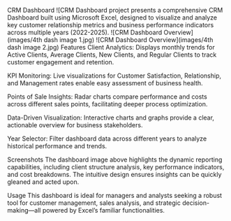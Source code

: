CRM Dashboard
![CRM Dashboard project presents a comprehensive CRM Dashboard built using Microsoft Excel, designed to visualize and analyze key customer relationship metrics and business performance indicators across multiple years (2022-2025).
![CRM Dashboard Overview](images/4th dash image 1.jpg)
![CRM Dashboard Overview](images/4th dash image 2.jpg)
Features
Client Analytics: Displays monthly trends for Active Clients, Average Clients, New Clients, and Regular Clients to track customer engagement and retention.

KPI Monitoring: Live visualizations for Customer Satisfaction, Relationship, and Management rates enable easy assessment of business health.

Points of Sale Insights: Radar charts compare performance and costs across different sales points, facilitating deeper process optimization.

Data-Driven Visualization: Interactive charts and graphs provide a clear, actionable overview for business stakeholders.

Year Selector: Filter dashboard data across different years to analyze historical performance and trends.

Screenshots
The dashboard image above highlights the dynamic reporting capabilities, including client structure analysis, key performance indicators, and cost breakdowns. The intuitive design ensures insights can be quickly gleaned and acted upon.

Usage
This dashboard is ideal for managers and analysts seeking a robust tool for customer management, sales analysis, and strategic decision-making—all powered by Excel’s familiar functionalities.
